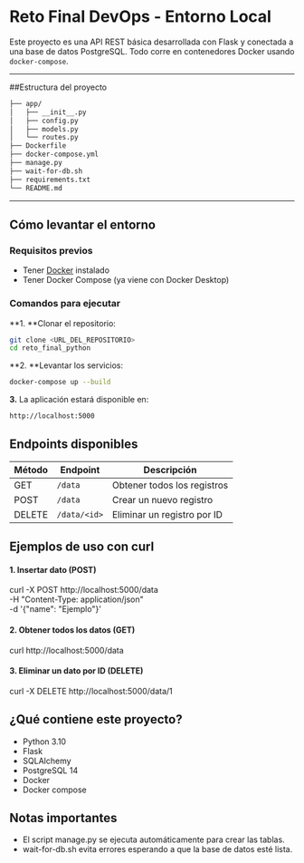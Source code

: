 #  Reto Final DevOps - Entorno Local 

Este proyecto es una API REST básica desarrollada con Flask y conectada a una base de datos PostgreSQL. Todo corre en contenedores Docker usando `docker-compose`.

---

##Estructura del proyecto

```bash
├── app/
│   ├── __init__.py       
│   ├── config.py          
│   ├── models.py        
│   └── routes.py      
├── Dockerfile          
├── docker-compose.yml     
├── manage.py             
├── wait-for-db.sh      
├── requirements.txt       
└── README.md            
```
---

## Cómo levantar el entorno

###  Requisitos previos

- Tener [Docker](https://www.docker.com/products/docker-desktop/) instalado
- Tener Docker Compose (ya viene con Docker Desktop)

###  Comandos para ejecutar

**1. **Clonar el repositorio:
```bash
git clone <URL_DEL_REPOSITORIO>
cd reto_final_python
```
**2. **Levantar los servicios:
```bash
docker-compose up --build
```
**3.** La aplicación estará disponible en:
```bash
http://localhost:5000
```

## Endpoints disponibles

| Método | Endpoint     | Descripción                   |
|--------|--------------|-------------------------------|
| GET    | `/data`      | Obtener todos los registros   |
| POST   | `/data`      | Crear un nuevo registro       |
| DELETE | `/data/<id>` | Eliminar un registro por ID   |

## Ejemplos de uso con curl
#### 1. Insertar dato (POST)
curl -X POST http://localhost:5000/data \
     -H "Content-Type: application/json" \
     -d '{"name": "Ejemplo"}'
#### 2. Obtener todos los datos (GET)
curl http://localhost:5000/data
#### 3. Eliminar un dato por ID (DELETE)
curl -X DELETE http://localhost:5000/data/1

## ¿Qué contiene este proyecto?
- Python 3.10
-  Flask
- SQLAlchemy
- PostgreSQL 14
- Docker
- Docker compose

## Notas importantes
- El script manage.py se ejecuta automáticamente para crear las tablas.
- wait-for-db.sh evita errores esperando a que la base de datos esté lista.









